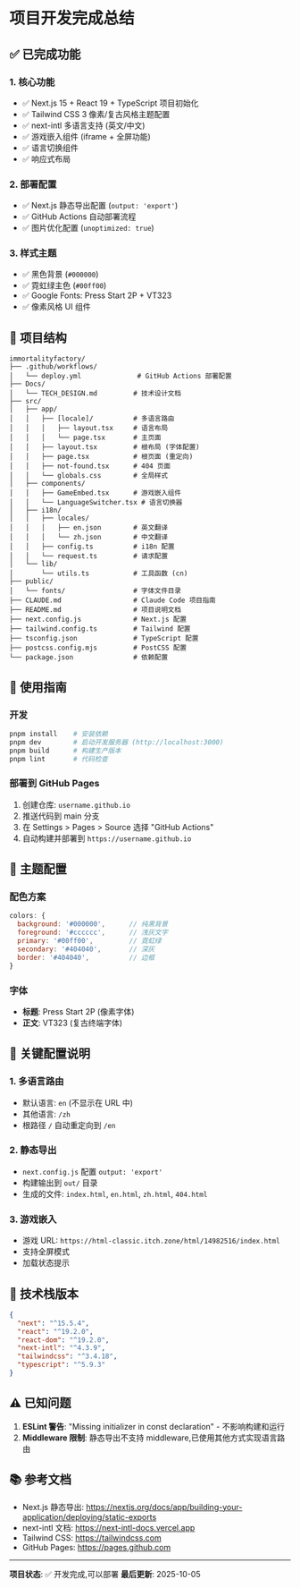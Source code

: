 # 项目开发完成总结

## ✅ 已完成功能

### 1. 核心功能
- ✅ Next.js 15 + React 19 + TypeScript 项目初始化
- ✅ Tailwind CSS 3 像素/复古风格主题配置
- ✅ next-intl 多语言支持 (英文/中文)
- ✅ 游戏嵌入组件 (iframe + 全屏功能)
- ✅ 语言切换组件
- ✅ 响应式布局

### 2. 部署配置
- ✅ Next.js 静态导出配置 (`output: 'export'`)
- ✅ GitHub Actions 自动部署流程
- ✅ 图片优化配置 (`unoptimized: true`)

### 3. 样式主题
- ✅ 黑色背景 (`#000000`)
- ✅ 霓虹绿主色 (`#00ff00`)
- ✅ Google Fonts: Press Start 2P + VT323
- ✅ 像素风格 UI 组件

## 📁 项目结构

```
immortalityfactory/
├── .github/workflows/
│   └── deploy.yml              # GitHub Actions 部署配置
├── Docs/
│   └── TECH_DESIGN.md         # 技术设计文档
├── src/
│   ├── app/
│   │   ├── [locale]/          # 多语言路由
│   │   │   ├── layout.tsx     # 语言布局
│   │   │   └── page.tsx       # 主页面
│   │   ├── layout.tsx         # 根布局 (字体配置)
│   │   ├── page.tsx           # 根页面 (重定向)
│   │   ├── not-found.tsx      # 404 页面
│   │   └── globals.css        # 全局样式
│   ├── components/
│   │   ├── GameEmbed.tsx      # 游戏嵌入组件
│   │   └── LanguageSwitcher.tsx # 语言切换器
│   ├── i18n/
│   │   ├── locales/
│   │   │   ├── en.json        # 英文翻译
│   │   │   └── zh.json        # 中文翻译
│   │   ├── config.ts          # i18n 配置
│   │   └── request.ts         # 请求配置
│   └── lib/
│       └── utils.ts           # 工具函数 (cn)
├── public/
│   └── fonts/                 # 字体文件目录
├── CLAUDE.md                  # Claude Code 项目指南
├── README.md                  # 项目说明文档
├── next.config.js             # Next.js 配置
├── tailwind.config.ts         # Tailwind 配置
├── tsconfig.json              # TypeScript 配置
├── postcss.config.mjs         # PostCSS 配置
└── package.json               # 依赖配置
```

## 🚀 使用指南

### 开发
```bash
pnpm install    # 安装依赖
pnpm dev        # 启动开发服务器 (http://localhost:3000)
pnpm build      # 构建生产版本
pnpm lint       # 代码检查
```

### 部署到 GitHub Pages
1. 创建仓库: `username.github.io`
2. 推送代码到 main 分支
3. 在 Settings > Pages > Source 选择 "GitHub Actions"
4. 自动构建并部署到 `https://username.github.io`

## 🎨 主题配置

### 配色方案
```js
colors: {
  background: '#000000',      // 纯黑背景
  foreground: '#cccccc',      // 浅灰文字
  primary: '#00ff00',         // 霓虹绿
  secondary: '#404040',       // 深灰
  border: '#404040',          // 边框
}
```

### 字体
- **标题**: Press Start 2P (像素字体)
- **正文**: VT323 (复古终端字体)

## 📝 关键配置说明

### 1. 多语言路由
- 默认语言: `en` (不显示在 URL 中)
- 其他语言: `/zh`
- 根路径 `/` 自动重定向到 `/en`

### 2. 静态导出
- `next.config.js` 配置 `output: 'export'`
- 构建输出到 `out/` 目录
- 生成的文件: `index.html`, `en.html`, `zh.html`, `404.html`

### 3. 游戏嵌入
- 游戏 URL: `https://html-classic.itch.zone/html/14982516/index.html`
- 支持全屏模式
- 加载状态提示

## 🔧 技术栈版本

```json
{
  "next": "^15.5.4",
  "react": "^19.2.0",
  "react-dom": "^19.2.0",
  "next-intl": "^4.3.9",
  "tailwindcss": "^3.4.18",
  "typescript": "^5.9.3"
}
```

## ⚠️ 已知问题

1. **ESLint 警告**: "Missing initializer in const declaration" - 不影响构建和运行
2. **Middleware 限制**: 静态导出不支持 middleware,已使用其他方式实现语言路由

## 📚 参考文档

- Next.js 静态导出: https://nextjs.org/docs/app/building-your-application/deploying/static-exports
- next-intl 文档: https://next-intl-docs.vercel.app
- Tailwind CSS: https://tailwindcss.com
- GitHub Pages: https://pages.github.com

---

**项目状态**: ✅ 开发完成,可以部署
**最后更新**: 2025-10-05
